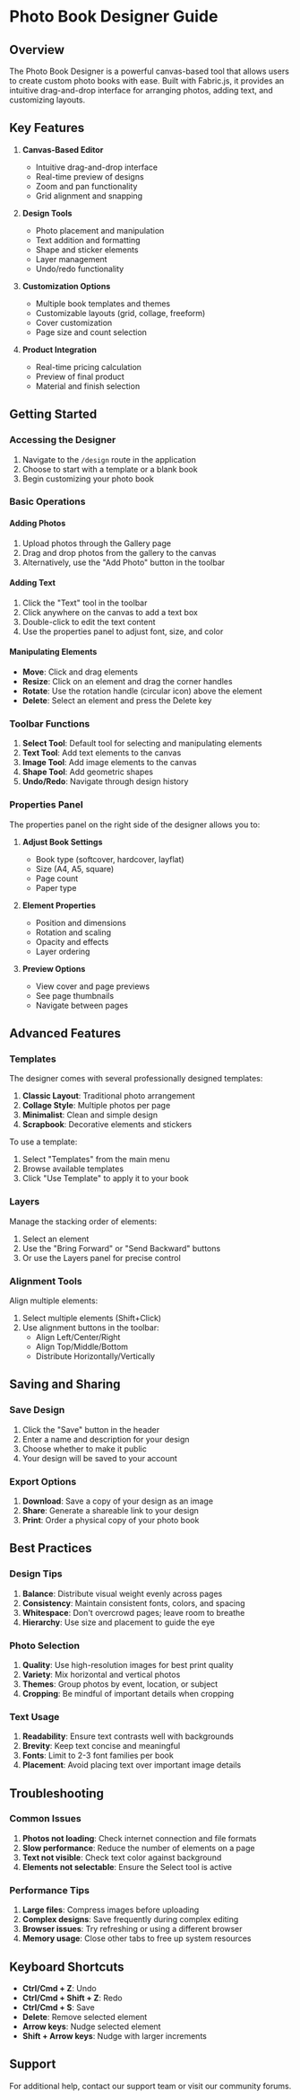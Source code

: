 # Photo Book Designer Guide

## Overview

The Photo Book Designer is a powerful canvas-based tool that allows users to create custom photo books with ease. Built with Fabric.js, it provides an intuitive drag-and-drop interface for arranging photos, adding text, and customizing layouts.

## Key Features

1. **Canvas-Based Editor**
   - Intuitive drag-and-drop interface
   - Real-time preview of designs
   - Zoom and pan functionality
   - Grid alignment and snapping

2. **Design Tools**
   - Photo placement and manipulation
   - Text addition and formatting
   - Shape and sticker elements
   - Layer management
   - Undo/redo functionality

3. **Customization Options**
   - Multiple book templates and themes
   - Customizable layouts (grid, collage, freeform)
   - Cover customization
   - Page size and count selection

4. **Product Integration**
   - Real-time pricing calculation
   - Preview of final product
   - Material and finish selection

## Getting Started

### Accessing the Designer

1. Navigate to the `/design` route in the application
2. Choose to start with a template or a blank book
3. Begin customizing your photo book

### Basic Operations

#### Adding Photos

1. Upload photos through the Gallery page
2. Drag and drop photos from the gallery to the canvas
3. Alternatively, use the "Add Photo" button in the toolbar

#### Adding Text

1. Click the "Text" tool in the toolbar
2. Click anywhere on the canvas to add a text box
3. Double-click to edit the text content
4. Use the properties panel to adjust font, size, and color

#### Manipulating Elements

- **Move**: Click and drag elements
- **Resize**: Click on an element and drag the corner handles
- **Rotate**: Use the rotation handle (circular icon) above the element
- **Delete**: Select an element and press the Delete key

### Toolbar Functions

1. **Select Tool**: Default tool for selecting and manipulating elements
2. **Text Tool**: Add text elements to the canvas
3. **Image Tool**: Add image elements to the canvas
4. **Shape Tool**: Add geometric shapes
5. **Undo/Redo**: Navigate through design history

### Properties Panel

The properties panel on the right side of the designer allows you to:

1. **Adjust Book Settings**
   - Book type (softcover, hardcover, layflat)
   - Size (A4, A5, square)
   - Page count
   - Paper type

2. **Element Properties**
   - Position and dimensions
   - Rotation and scaling
   - Opacity and effects
   - Layer ordering

3. **Preview Options**
   - View cover and page previews
   - See page thumbnails
   - Navigate between pages

## Advanced Features

### Templates

The designer comes with several professionally designed templates:

1. **Classic Layout**: Traditional photo arrangement
2. **Collage Style**: Multiple photos per page
3. **Minimalist**: Clean and simple design
4. **Scrapbook**: Decorative elements and stickers

To use a template:
1. Select "Templates" from the main menu
2. Browse available templates
3. Click "Use Template" to apply it to your book

### Layers

Manage the stacking order of elements:
1. Select an element
2. Use the "Bring Forward" or "Send Backward" buttons
3. Or use the Layers panel for precise control

### Alignment Tools

Align multiple elements:
1. Select multiple elements (Shift+Click)
2. Use alignment buttons in the toolbar:
   - Align Left/Center/Right
   - Align Top/Middle/Bottom
   - Distribute Horizontally/Vertically

## Saving and Sharing

### Save Design

1. Click the "Save" button in the header
2. Enter a name and description for your design
3. Choose whether to make it public
4. Your design will be saved to your account

### Export Options

1. **Download**: Save a copy of your design as an image
2. **Share**: Generate a shareable link to your design
3. **Print**: Order a physical copy of your photo book

## Best Practices

### Design Tips

1. **Balance**: Distribute visual weight evenly across pages
2. **Consistency**: Maintain consistent fonts, colors, and spacing
3. **Whitespace**: Don't overcrowd pages; leave room to breathe
4. **Hierarchy**: Use size and placement to guide the eye

### Photo Selection

1. **Quality**: Use high-resolution images for best print quality
2. **Variety**: Mix horizontal and vertical photos
3. **Themes**: Group photos by event, location, or subject
4. **Cropping**: Be mindful of important details when cropping

### Text Usage

1. **Readability**: Ensure text contrasts well with backgrounds
2. **Brevity**: Keep text concise and meaningful
3. **Fonts**: Limit to 2-3 font families per book
4. **Placement**: Avoid placing text over important image details

## Troubleshooting

### Common Issues

1. **Photos not loading**: Check internet connection and file formats
2. **Slow performance**: Reduce the number of elements on a page
3. **Text not visible**: Check text color against background
4. **Elements not selectable**: Ensure the Select tool is active

### Performance Tips

1. **Large files**: Compress images before uploading
2. **Complex designs**: Save frequently during complex editing
3. **Browser issues**: Try refreshing or using a different browser
4. **Memory usage**: Close other tabs to free up system resources

## Keyboard Shortcuts

- **Ctrl/Cmd + Z**: Undo
- **Ctrl/Cmd + Shift + Z**: Redo
- **Ctrl/Cmd + S**: Save
- **Delete**: Remove selected element
- **Arrow keys**: Nudge selected element
- **Shift + Arrow keys**: Nudge with larger increments

## Support

For additional help, contact our support team or visit our community forums.